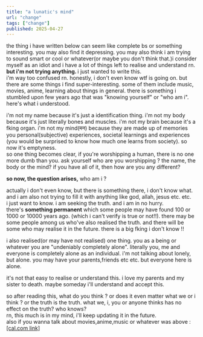 ```yaml
---
title: "a lunatic's mind"
url: "change"
tags: ["change"]
published: 2025-04-27
---
```


<div class="pb-8">the thing i have written below can seem like complete bs or something interesting. you may also find it depressing. you may also think i am trying to sound smart or cool or whatever(or maybe you don't think that.)i consider myself as an idiot and i have a lot of things left to realise and understand rn.<b> but i'm not trying anything. </b> i just wanted to write this.</div>

<div class= " flex flex-col blur-sm hover:blur-none transition duration-500">

<div class=" ">i'm way too confused rn. honestly, i don't even know wtf is going on. but there are some things i find super-interesting. some of them include music, movies, anime, learning about things in general. there is something i stumbled upon few years ago that was "knowing yourself" or "who am i". here's what i understood.  
 <br>

i'm not my name because it's just a identification thing. i'm not my body because it's just literally bones and muscles. i'm not my brain because it's a fking organ. i'm not my mind(मन) because they are made up of memories you personal(subjective) experiences, societal learnings and experiences (you would be surprised to know how much one learns from society). so now it's emptyness. <br>
so one thing becomes clear, if you're worshipping a human, there is no one more dumb than you. ask yourself who are you worshipping ? the name, the body or the mind? if you have all of it, then how are you any different?

<b> so now, the question arises,</b><span class= "bg-black/90 text-white px-1"> who am i ?</span> <br/>

actually i don't even know, but there is something there, <span class="bg-black/90 text-white px-1">i don't know what.</span> and i am also not trying to fill it with anything like god, allah, jesus etc. etc. <br/>
i just want to know. i am seeking the truth. and i am in no hurry. <br/>
there's <b>something permanent</b> which some people may have found 100 or 1000 or 10000 years ago. (which i can't verify is true or not!!). there may be some people among us who've also realised the truth. and there will be some who may realise it in the future. there is a big fking i don't know !! <br/>

i also realised(or may have not realised) one thing. you as a being or whatever you are "undeniably completely alone". literally you, me and everyone is completely alone as an individual. i'm not talking about lonely, but alone. you may have your parents,friends etc etc. but everyone here is alone.<br/>

it's not that easy to realise or understand this. i love my parents and my sister to death. maybe someday i'll understand and accept this.

</div>
<div class="">so after reading this, what do you think ? or does it even matter what we or i think ? or the truth is the truth. what we, i, you or anyone thinks has no effect on the truth? who knows?</div>

<div>rn, this much is in my mind, i'll keep updating it in the future.</div>

<div>also if you wanna talk about movies,anime,music or whatever was above :<a class="hover:text-black/90 transition duration-500" href="https://cal.com/shivamhwp/secret">[cal.com link]</a>  </div>
</div>
